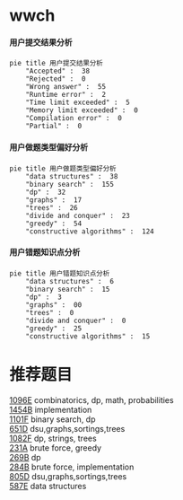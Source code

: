 # wwch

<!-- tabs:start -->



#### **用户提交结果分析**

```mermaid
pie title 用户提交结果分析
    "Accepted" :  38
    "Rejected" :  0
    "Wrong answer" :  55
    "Runtime error" :  2
    "Time limit exceeded" :  5
    "Memory limit exceeded" :  0
    "Compilation error" :  0
    "Partial" :  0
```

#### **用户做题类型偏好分析**

```mermaid
pie title 用户做题类型偏好分析
    "data structures" :  38
    "binary search" :  155
    "dp" :  32
    "graphs" :  17
    "trees" :  26
    "divide and conquer" :  23
    "greedy" :  54
    "constructive algorithms" :  124
```
#### **用户错题知识点分析**

```mermaid
pie title 用户错题知识点分析
    "data structures" :  6
    "binary search" :  15
    "dp" :  3
    "graphs" :  00
    "trees" :  0
    "divide and conquer" :  0
    "greedy" :  25
    "constructive algorithms" :  15
```



<!-- tabs:end -->
# 推荐题目
[1096E](https://codeforces.com/contest/1096/problem/E)		combinatorics,
                        dp,
                        math,
                        probabilities		  
[1454B](https://codeforces.com/contest/1454/problem/B)		implementation		  
[1101F](https://codeforces.com/contest/1101/problem/F)		binary search,
                        dp		  
[651D](https://codeforces.com/contest/651/problem/D)		dsu,graphs,sortings,trees		  
[1082F](https://codeforces.com/contest/1082/problem/F)		dp,
                        strings,
                        trees		  
[231A](https://codeforces.com/contest/231/problem/A)		brute force,
                        greedy		  
[269B](https://codeforces.com/contest/269/problem/B)		dp		  
[284B](https://codeforces.com/contest/284/problem/B)		brute force,
                        implementation		  
[805D](https://codeforces.com/contest/805/problem/D)		dsu,graphs,sortings,trees		  
[587E](https://codeforces.com/contest/587/problem/E)		data structures		  
